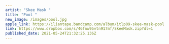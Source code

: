```yaml
---
artist: "Skee Mask "
title: "Pool "
new_image: /images/pool.jpg
apple_link: https://iliantape.bandcamp.com/album/itlp09-skee-mask-pool
link: https://www.dropbox.com/s/46fnw95vtn917mf/SkeeMask.zip?dl=1
published_date: 2021-05-24T21:32:25.136Z
---
```

